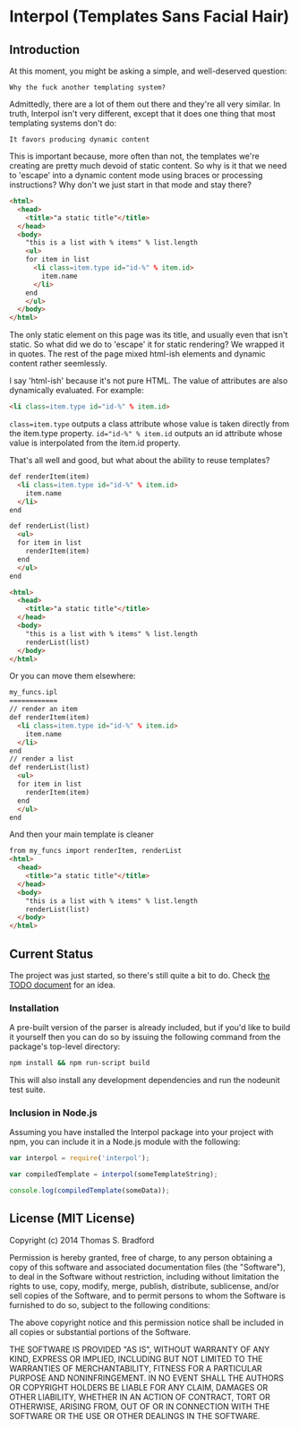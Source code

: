 # Interpol (Templates Sans Facial Hair)

## Introduction

At this moment, you might be asking a simple, and well-deserved question:

    Why the fuck another templating system?

Admittedly, there are a lot of them out there and they're all very similar.  In truth, Interpol isn't very different, except that it does one thing that most templating systems don't do:

    It favors producing dynamic content

This is important because, more often than not, the templates we're creating are pretty much devoid of static content.  So why is it that we need to 'escape' into a dynamic content mode using braces or processing instructions?  Why don't we just start in that mode and stay there?

```html
<html>
  <head>
    <title>"a static title"</title>
  </head>
  <body>
    "this is a list with % items" % list.length
    <ul>
    for item in list
      <li class=item.type id="id-%" % item.id>
        item.name
      </li>
    end
    </ul>
  </body>
</html>
```

The only static element on this page was its title, and usually even that isn't static.  So what did we do to 'escape' it for static rendering?  We wrapped it in quotes.  The rest of the page mixed html-ish elements and dynamic content rather seemlessly.

I say 'html-ish' because it's not pure HTML.  The value of attributes are also dynamically evaluated.  For example:

```html
<li class=item.type id="id-%" % item.id>
```

`class=item.type` outputs a class attribute whose value is taken directly from the item.type property.  `id="id-%" % item.id` outputs an id attribute whose value is interpolated from the item.id property.

That's all well and good, but what about the ability to reuse templates?

```html
def renderItem(item)
  <li class=item.type id="id-%" % item.id>
    item.name
  </li>
end

def renderList(list)
  <ul>
  for item in list
    renderItem(item)
  end
  </ul>
end

<html>
  <head>
    <title>"a static title"</title>
  </head>
  <body>
    "this is a list with % items" % list.length
    renderList(list)
  </body>
</html>
```

Or you can move them elsewhere:

```html
my_funcs.ipl
============
// render an item
def renderItem(item)
  <li class=item.type id="id-%" % item.id>
    item.name
  </li>
end
// render a list
def renderList(list)
  <ul>
  for item in list
    renderItem(item)
  end
  </ul>
end
```

And then your main template is cleaner

```html
from my_funcs import renderItem, renderList
<html>
  <head>
    <title>"a static title"</title>
  </head>
  <body>
    "this is a list with % items" % list.length
    renderList(list)
  </body>
</html>
```

## Current Status
The project was just started, so there's still quite a bit to do.  Check [the TODO document](doc/TODO) for an idea.

### Installation
A pre-built version of the parser is already included, but if you'd like to build it yourself then you can do so by issuing the following command from the package's top-level directory:

```bash
npm install && npm run-script build
```

This will also install any development dependencies and run the nodeunit test suite.

### Inclusion in Node.js
Assuming you have installed the Interpol package into your project with npm, you can include it in a Node.js module with the following:

```javascript
var interpol = require('interpol');

var compiledTemplate = interpol(someTemplateString);

console.log(compiledTemplate(someData));
```


## License (MIT License)
Copyright (c) 2014 Thomas S. Bradford

Permission is hereby granted, free of charge, to any person
obtaining a copy of this software and associated documentation
files (the "Software"), to deal in the Software without
restriction, including without limitation the rights to use,
copy, modify, merge, publish, distribute, sublicense, and/or
sell copies of the Software, and to permit persons to whom the
Software is furnished to do so, subject to the following
conditions:

The above copyright notice and this permission notice shall be
included in all copies or substantial portions of the Software.

THE SOFTWARE IS PROVIDED "AS IS", WITHOUT WARRANTY OF ANY KIND,
EXPRESS OR IMPLIED, INCLUDING BUT NOT LIMITED TO THE WARRANTIES
OF MERCHANTABILITY, FITNESS FOR A PARTICULAR PURPOSE AND
NONINFRINGEMENT. IN NO EVENT SHALL THE AUTHORS OR COPYRIGHT
HOLDERS BE LIABLE FOR ANY CLAIM, DAMAGES OR OTHER LIABILITY,
WHETHER IN AN ACTION OF CONTRACT, TORT OR OTHERWISE, ARISING
FROM, OUT OF OR IN CONNECTION WITH THE SOFTWARE OR THE USE OR
OTHER DEALINGS IN THE SOFTWARE.
